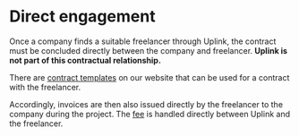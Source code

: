 # Direct engagement

Once a company finds a suitable freelancer through Uplink, the contract must be concluded directly between the company and freelancer. **Uplink is not part of this contractual relationship.**

There are [contract templates](https://uplink.tech/en/contract-templates) on our website that can be used for a contract with the freelancer.

Accordingly, invoices are then also issued directly by the freelancer to the company during the project. The [fee](../020-freelancers/090-our-fee.md) is handled directly between Uplink and the freelancer.
